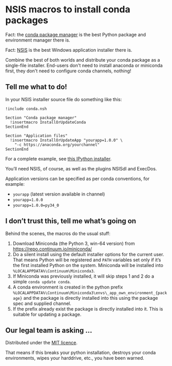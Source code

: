 NSIS macros to install conda packages
=====================================

Fact: the [conda package manager](http://conda.pydata.org/miniconda.html) is
the best Python package and environment manager there is.

Fact: [NSIS](http://sourceforge.net/projects/nsis/) is the best Windows
application installer there is.

Combine the best of both worlds and distribute your conda package as a
single-file installer. End-users don't need to install anaconda or miniconda
first, they don't need to configure conda channels, nothing!


Tell me what to do!
-------------------

In your NSIS installer source file do something like this:

```nsis
!include conda.nsh

Section "Conda package manager"
  !insertmacro InstallOrUpdateConda
SectionEnd

Section "Application files"
  !insertmacro InstallOrUpdateApp "yourapp=1.0.0" \
    "-c https://anaconda.org/yourchannel"
SectionEnd

```

For a complete example, see [this IPython installer](examples/ipython.nsi).

You’ll need NSIS, of course, as well as the plugins NSISdl and ExecDos.

Application versions can be specified as per conda conventions, for example:

- `yourapp` (latest version available in channel)
- `yourapp=1.0.0`
- `yourapp=1.0.0=py34_0`


I don’t trust this, tell me what’s going on
------------------------------------------

Behind the scenes, the macros do the usual stuff:

1. Download Miniconda (the Python 3, win-64 version) from
   https://repo.continuum.io/miniconda/
2. Do a silent install using the default installer options for the current
   user. That means Python will be registered and `PATH` variables set only if
   it’s the first installed Python on the system. Miniconda will be installed
   into `%LOCALAPPDATA%\Continuum\Miniconda3`.
3. If Miniconda was previously installed, it will skip steps 1 and 2 do a
   simple `conda update conda`.
4. A conda environment is created in the python prefix
   `%LOCALAPPDATA%\Continuum\Miniconda3\envs\_app_own_environment_{package}`
   and the package is directly installed into this using the package spec and
   supplied channel.
5. If the prefix already exist the package is directly installed into it. This
   is suitable for updating a package.


Our legal team is asking ...
----------------------------

Distributed under the [MIT licence](LICENSE).

That means if this breaks your python installation, destroys your conda
environments, wipes your harddrive, etc., you have been warned.

